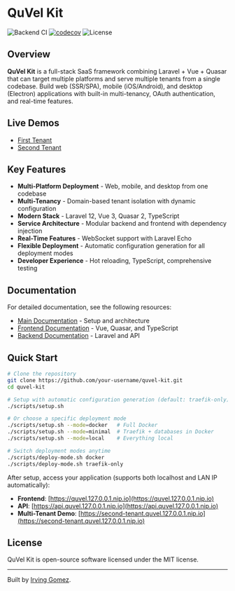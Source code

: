 # QuVel Kit

![Backend CI](https://github.com/ItsIrv/quvel-kit/actions/workflows/backend-ci.yml/badge.svg)
[![codecov](https://codecov.io/gh/ItsIrv/quvel-kit/branch/main/graph/badge.svg)](https://codecov.io/gh/ItsIrv/quvel-kit)
![License](https://img.shields.io/github/license/ItsIrv/quvel-kit)

## Overview

**QuVel Kit** is a full-stack SaaS framework combining Laravel + Vue + Quasar that can target multiple platforms and serve multiple tenants from a single codebase. Build web (SSR/SPA), mobile (iOS/Android), and desktop (Electron) applications with built-in multi-tenancy, OAuth authentication, and real-time features.

## Live Demos

- [First Tenant](https://quvel.pdxapps.com)
- [Second Tenant](https://quvel-two.pdxapps.com)

## Key Features

- **Multi-Platform Deployment** - Web, mobile, and desktop from one codebase
- **Multi-Tenancy** - Domain-based tenant isolation with dynamic configuration
- **Modern Stack** - Laravel 12, Vue 3, Quasar 2, TypeScript
- **Service Architecture** - Modular backend and frontend with dependency injection
- **Real-Time Features** - WebSocket support with Laravel Echo
- **Flexible Deployment** - Automatic configuration generation for all deployment modes
- **Developer Experience** - Hot reloading, TypeScript, comprehensive testing

## Documentation

For detailed documentation, see the following resources:

- [Main Documentation](docs/README.md) - Setup and architecture
- [Frontend Documentation](docs/frontend/README.md) - Vue, Quasar, and TypeScript
- [Backend Documentation](docs/backend/README.md) - Laravel and API

## Quick Start

```bash
# Clone the repository
git clone https://github.com/your-username/quvel-kit.git
cd quvel-kit

# Setup with automatic configuration generation (default: traefik-only)
./scripts/setup.sh

# Or choose a specific deployment mode
./scripts/setup.sh --mode=docker   # Full Docker
./scripts/setup.sh --mode=minimal  # Traefik + databases in Docker
./scripts/setup.sh --mode=local    # Everything local

# Switch deployment modes anytime
./scripts/deploy-mode.sh docker
./scripts/deploy-mode.sh traefik-only
```

After setup, access your application (supports both localhost and LAN IP automatically):

- **Frontend**: [https://quvel.127.0.0.1.nip.io](https://quvel.127.0.0.1.nip.io)
- **API**: [https://api.quvel.127.0.0.1.nip.io](https://api.quvel.127.0.0.1.nip.io)
- **Multi-Tenant Demo**: [https://second-tenant.quvel.127.0.0.1.nip.io](https://second-tenant.quvel.127.0.0.1.nip.io)

## License

QuVel Kit is open-source software licensed under the MIT license.

---

Built by [Irving Gomez](https://irv.codes).
